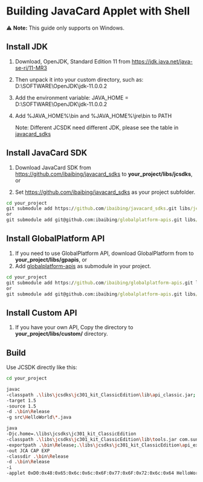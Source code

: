 # Building JavaCard Applet with Shell

⚠️ **Note:** This guide only supports on  Windows.
## Install JDK

1. Download, OpenJDK, Standard Edition 11 from https://jdk.java.net/java-se-ri/11-MR3

2. Then unpack it into your custom directory, such as: D:\SOFTWARE\OpenJDK\jdk-11.0.0.2

3. Add the environment variable: JAVA_HOME = D:\SOFTWARE\OpenJDK\jdk-11.0.0.2

4. Add %JAVA_HOME%\bin and %JAVA_HOME%\jre\bin to PATH

   Note: Different JCSDK need different JDK, please see the table in [javacard_sdks](https://github.com/ibaibing/javacard_sdks/blob/master/README.FORK.md)

## Install JavaCard SDK

1. Download JavaCard SDK from https://github.com/ibaibing/javacard_sdks to **your_project/libs/jcsdks**, or

2. Set https://github.com/ibaibing/javacard_sdks as your project subfolder.
```bat
cd your_project
git submodule add https://github.com/ibaibing/javacard_sdks.git libs/jcsdks
or
git submodule add git@github.com:ibaibing/globalplatform-apis.git libs/jcsdks

```
## Install GlobalPlatform API

1. If you need to use GlobalPlatform API, download GlobalPlatform from to **your_project/libs/gpapis**, or 
1. Add [globalplatform-apis](https://github.com/ibaibing/globalplatform-apis.git) as  submodule in your project.
```bat
cd your_project
git submodule add https://github.com/ibaibing/globalplatform-apis.git libs/gpapis
or
git submodule add git@github.com:ibaibing/globalplatform-apis.git libs/gpapis
```

## Install Custom API

1. If you have your own API, Copy the directory to **your_project/libs/custom/** directory.

## Build

Use JCSDK directly like this:

```bash
cd your_project
```

```bash
javac 
-classpath .\libs\jcsdks\jc301_kit_ClassicEdition\lib\api_classic.jar;.\bin\Release;.\libs\gpapis\CORE\1.0\gpapi-globalplatform.jar; 
-target 1.5 
-source 1.5 
-d .\bin\Release 
-g src\HelloWorld\*.java
```

```bash
java 
-Djc.home=.\libs\jcsdks\jc301_kit_ClassicEdition  
-classpath .\libs\jcsdks\jc301_kit_ClassicEdition\lib\tools.jar com.sun.javacard.converter.Main 
-exportpath .\bin\Release;.\libs\jcsdks\jc301_kit_ClassicEdition\api_export_files;.\libs\gpapis\CORE\1.0\exports 
-out JCA CAP EXP  
-classdir .\bin\Release  
-d .\bin\Release 
-i 
-applet 0xD0:0x48:0x65:0x6c:0x6c:0x6F:0x77:0x6F:0x72:0x6c:0x64 HelloWorld HelloWorld 0xD0:0x48:0x65:0x6c:0x6c:0x6F:0x77:0x6F:0x72:0x6c:0x64:0x00 1.00
```
